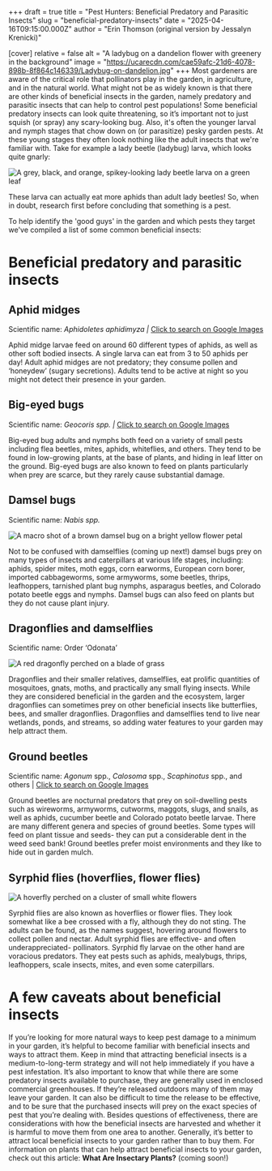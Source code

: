 +++
draft = true
title = "Pest Hunters: Beneficial Predatory and Parasitic Insects"
slug = "beneficial-predatory-insects"
date = "2025-04-16T09:15:00.000Z"
author = "Erin Thomson (original version by Jessalyn Krenicki)"

[cover]
relative = false
alt = "A ladybug on a dandelion flower with greenery in the background"
image = "https://ucarecdn.com/cae59afc-21d6-4078-898b-8f864c146339/Ladybug-on-dandelion.jpg"
+++
Most gardeners are aware of the critical role that pollinators play in the garden, in agriculture, and in the natural world. What might not be as widely known is that there are other kinds of beneficial insects in the garden, namely predatory and parasitic insects that can help to control pest populations! Some beneficial predatory insects can look quite threatening, so it’s important not to just squish (or spray) any scary-looking bug. Also, it's often the younger larval and nymph stages that chow down on (or parasitize) pesky garden pests. At these young stages they often look nothing like the adult insects that we're familiar with. Take for example a lady beetle (ladybug) larva, which looks quite gnarly:

![A grey, black, and orange, spikey-looking lady beetle larva on a green leaf](https://ucarecdn.com/7af147a2-7544-4a09-b0da-278dce962e24/Ladybug-larva.jpg "(Note that the larva can look slightly different depending on the species of lady beetle)")

These larva can actually eat more aphids than adult lady beetles! So, when in doubt, research first before concluding that something is a pest.

To help identify the 'good guys' in the garden and which pests they target we've compiled a list of some common beneficial insects:

# Beneficial predatory and parasitic insects

## Aphid midges

Scientific name: *Aphidoletes aphidimyza |* [Click to search on Google Images](https://www.google.com/search?q=Aphidoletes+aphidimyza)

Aphid midge larvae feed on around 60 different types of aphids, as well as other soft bodied insects. A single larva can eat from 3 to 50 aphids per day! Adult aphid midges are not predatory; they consume pollen and ‘honeydew’ (sugary secretions). Adults tend to be active at night so you might not detect their presence in your garden.

## Big-eyed bugs

Scientific name: *Geocoris spp. |* [Click to search on Google Images](https://www.google.com/search?q=big-eyed+bug)

Big-eyed bug adults and nymphs both feed on a variety of small pests including flea beetles, mites, aphids, whiteflies, and others. They tend to be found in low-growing plants, at the base of plants, and hiding in leaf litter on the ground. Big-eyed bugs are also known to feed on plants particularly when prey are scarce, but they rarely cause substantial damage.

## Damsel bugs

Scientific name: *Nabis spp.*

![A macro shot of a brown damsel bug on a bright yellow flower petal](https://ucarecdn.com/86600a93-2868-490d-aa07-e6383a44ddb3/Damsel-bug.jpg)

Not to be confused with damselflies (coming up next!) damsel bugs prey on many types of insects and caterpillars at various life stages, including: aphids, spider mites, moth eggs, corn earworms, European corn borer, imported cabbageworms, some armyworms, some beetles, thrips, leafhoppers, tarnished plant bug nymphs, asparagus beetles, and Colorado potato beetle eggs and nymphs. Damsel bugs can also feed on plants but they do not cause plant injury.

## Dragonflies and damselflies

Scientific name: Order ‘Odonata’

![A red dragonfly perched on a blade of grass](https://ucarecdn.com/720b0c08-3c4d-4b61-8607-af1f69902ba1/Dragonfly.jpg)

Dragonflies and their smaller relatives, damselflies, eat prolific quantities of mosquitoes, gnats, moths, and practically any small flying insects. While they are considered beneficial in the garden and the ecosystem, larger dragonflies can sometimes prey on other beneficial insects like butterflies, bees, and smaller dragonflies. Dragonflies and damselflies tend to live near wetlands, ponds, and streams, so adding water features to your garden may help attract them.

## Ground beetles

Scientific name: *Agonum* spp., *Calosoma* spp., *Scaphinotus* spp., and others | [Click to search on Google Images](https://www.google.com/search?q=ground+beetles)

Ground beetles are nocturnal predators that prey on soil-dwelling pests such as wireworms, armyworms, cutworms, maggots, slugs, and snails, as well as aphids, cucumber beetle and Colorado potato beetle larvae. There are many different genera and species of ground beetles. Some types will feed on plant tissue and seeds- they can put a considerable dent in the weed seed bank! Ground beetles prefer moist environments and they like to hide out in garden mulch. 

## Syrphid flies (hoverflies, flower flies)

![A hoverfly perched on a cluster of small white flowers](https://ucarecdn.com/89f8eaa8-b044-491d-9876-5fd248ed55f2/Hoverfly.jpg)


Syrphid flies are also known as hoverflies or flower flies. They look somewhat like a bee crossed with a fly, although they do not sting. The adults can be found, as the names suggest, hovering around flowers to collect pollen and nectar. Adult syrphid flies are effective- and often underappreciated- pollinators. Syrphid fly larvae on the other hand are voracious predators. They eat pests such as aphids, mealybugs, thrips, leafhoppers, scale insects, mites, and even some caterpillars.


# A few caveats about beneficial insects

If you’re looking for more natural ways to keep pest damage to a minimum in your garden, it’s helpful to become familiar with beneficial insects and ways to attract them. Keep in mind that attracting beneficial insects is a medium-to-long-term strategy and will not help immediately if you have a pest infestation. It’s also important to know that while there are some predatory insects available to purchase, they are generally used in enclosed commercial greenhouses. If they’re released outdoors many of them may leave your garden. It can also be difficult to time the release to be effective, and to be sure that the purchased insects will prey on the exact species of pest that you’re dealing with. Besides questions of effectiveness, there are considerations with how the beneficial insects are harvested and whether it is harmful to move them from one area to another. Generally, it’s better to attract local beneficial insects to your garden rather than to buy them. For information on plants that can help attract beneficial insects to your garden, check out this article: **What Are Insectary Plants?** (coming soon!)
